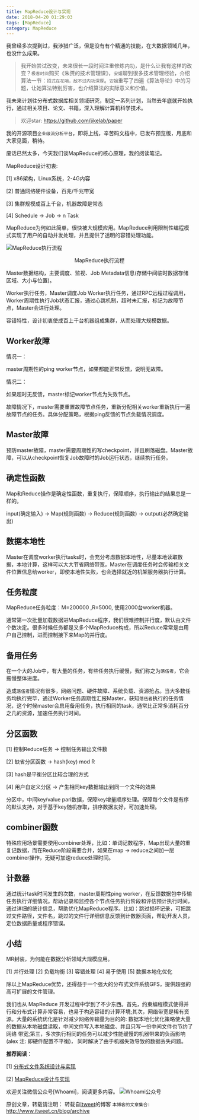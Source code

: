 ```yaml
---
title: MapReduce设计与实现
date: 2018-04-20 01:29:03
tags: [MapReduce]
category: MapReduce
---
```


我曾经多次提到过，我涉猎广泛，但是没有有个精通的技能，在大数据领域几年，也没什么成果。

> 我开始尝试改变，未来很长一段时间注重修炼内功，是什么让我有这样的改变？`极客时间`购买《朱赟的技术管理课》，`安姐`聊到很多技术管理经验，介绍算法一节：`招式在花哨，敌不过内功深厚`。`安姐`重写了四遍《算法导论》中的习题，让她算法特别厉害，也介绍算法的实际意义和价值。

我未来计划往分布式数据库相关领域研究，制定一系列计划，当然去年底就开始执行，通过相关项目、论文、书籍，深入理解计算机科学技术。

> 欢迎star:  https://github.com/jikelab/paper

我的开源项目`企业级流分析平台`，即将上线，辛苦码文档中，已发布预览版，月底和大家见面，稍待。

废话已然太多，今天我们谈MapReduce的核心原理，我的阅读笔记。

MapReduce设计初衷:

[1] x86架构，Linux系统，2-4G内容

[2] 普通网络硬件设备，百兆/千兆带宽

[3] 集群规模成百上千台，机器故障是常态

[4] Schedule -> Job -> n Task

MapReduce为何如此简单，很快被大规模应用。MapReduce利用限制性编程模式实现了用户的自动并发处理，并且提供了透明的容错处理功能。

![MapReduce执行流程](https://github.com/jikelab/paper/raw/master/research/img/mapreduce_overview.png)
<center>MapReduce执行流程</center>

Master数据结构，主要调度、监视、Job Metadata信息(存储中间临时数据存储区域、大小与位置)。

Worker执行任务，Master调度Job Worker执行任务，通过RPC远程过程调用，Worker周期性执行Job状态汇报，通过心跳机制，超时未汇报，标记为故障节点，Master会进行处理。

容错特性，设计初衷使成百上千台机器组成集群，从而处理大规模数据。

## Worker故障

情况一：

master周期性的ping worker节点，如果都能正常反馈，说明无故障。

情况二：

如果超时无反馈，master标记worker节点为失效节点。

故障情况下，master需要重置故障节点任务，重新分配相关worker重新执行一遍故障节点的任务。具体分配策略，根据ping反馈的节点负载情况调度。

## Master故障

预防master故障，master需要周期性的写checkpoint，并且刷落磁盘。Master故障，可以从checkpoint恢复Job故障时的Job运行状态，继续执行任务。

## 确定性函数

Map和Reduce操作是确定性函数，重复执行，保障顺序，执行输出的结果总是一样的。

input(确定输入) -> Map(规则函数) -> Reduce(规则函数) -> output(必然确定输出)

## 数据本地性

Master在调度worker执行tasks时，会充分考虑数据本地性，尽量本地读取数据，本地计算，这样可以大大节省网络带宽，Master在调度任务时会传输相关文件位置信息给worker，即使本地性失败，也会选择就近的机架服务器执行计算。

## 任务粒度

MapReduce任务粒度：M=200000 ,R=5000, 使用2000台worker机器。

通常第一次批量加载数据进MapReduce程序，我们很难控制并行度，默认由文件个数决定。很多时候任务都是又多个MapReduce构成，所以Reduce常常是由用户自己控制，进而控制接下来Map的并行度。

## 备用任务

在一个大的Job中，有大量的任务，有些任务执行缓慢，我们称之为`落伍者`，它会拖慢整体进度。

造成`落伍者`情况有很多，网络问题、硬件故障、系统负载、资源抢占。当大多数任务均执行完毕，通过Worker任务周期性汇报Master，获知`落伍者`执行的任务情况，这个时候master会启用备用任务，执行相同的task，通常比正常多消耗百分之几的资源，加速任务执行时间。

## 分区函数

[1] 控制Reduce任务 -> 控制任务输出文件数

[2] 缺省分区函数 -> hash(key) mod R

[3] hash是平衡分区比较合理的方式

[4] 用户自定义分区 -> 产生相同key数据输出到同一个文件的效果

分区中，中间key/value pari数据，保障key增量顺序处理。保障每个文件是有序的默认支持，对于基于key随机存取，排序数据友好，可加速处理。

## combiner函数

特殊应用场景需要使用combiner处理，比如：单词记数程序，Map出现大量的重复记数据，而在Reduce阶段需要合并，如果在map -> reduce之间加一层combiner操作，无疑可加速reduce处理时间。

## 计数器

通过统计task时间发生的次数，master周期性ping worker，在反馈数据包中传输任务执行详细情况。帮助记录和监控各个节点任务执行阶段和评估预计执行时间，通过详细的统计信息，帮助优化MapReduce程序。比如：跳过损坏记录，可把跳过文件路径，文件名，跳过的文件行详细信息反馈到计数器页面，帮助开发人员，定位数据质量或程序错误。

## 小结

MR封装，为何能在数据分析领域大规模应用。

[1] 并行处理 [2] 负载均衡 [3] 容错处理 [4] 易于使用 [5] 数据本地化优化

除以上MapReduce优势，还得益于一个强大的分布式文件系统GFS，提供超强的高可扩展的文件管理。

我们也从 MapReduce 开发过程中学到了不少东西。首先，约束编程模式使得并行和分布式计算非常容易，也易于构造容错的计算环境;其次，网络带宽是稀有资源。大量的系统优化是针对减少网络传输量为目的的: 数据本地化优化策略使大量的数据从本地磁盘读取，中间文件写入本地磁盘、并且只写一份中间文件也节约了网络 带宽;第三，多次执行相同的任务可以减少性能缓慢的机器带来的负面影响(alex 注: 即硬件配置不平衡)， 同时解决了由于机器失效导致的数据丢失问题。

**推荐阅读：**

[1] [分布式文件系统设计与实现](http://itweet.cn/blog/2018/04/20/distributed-file-system-design)

[2] [MapReduce设计与实现](http://itweet.cn/blog/2018/04/23/mapreduce-osdi04)

欢迎关注微信公众号[Whoami]，阅读更多内容。
![Whoami公众号](https://github.com/itweet/labs/raw/master/common/img/weixin_public.gif)

原创文章，转载请注明： 转载自[Itweet](http://www.itweet.cn)的博客
`本博客的文章集合:` http://www.itweet.cn/blog/archive


